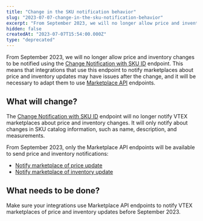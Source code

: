 ```yaml
---
title: "Change in the SKU notification behavior"
slug: "2023-07-07-change-in-the-sku-notification-behavior"
excerpt: "From September 2023, we will no longer allow price and inventory changes to be notified using the Change Notification with SKU ID endpoint."
hidden: false
createdAt: "2023-07-07T15:54:00.000Z"
type: "deprecated"
---
```


From September 2023, we will no longer allow price and inventory changes to be notified using the [Change Notification with SKU ID](https://developers.vtex.com/docs/api-reference/catalog-api#post-/api/catalog_system/pvt/skuseller/changenotification/-skuId-) endpoint. This means that integrations that use this endpoint to notify marketplaces about price and inventory updates may have issues after the change, and it will be necessary to adapt them to use [Marketplace API](https://developers.vtex.com/docs/api-reference/marketplace-apis#post-/notificator/-sellerId-/changenotification/-skuId-/price) endpoints.

## What will change?

The [Change Notification with SKU ID](https://developers.vtex.com/docs/api-reference/catalog-api#post-/api/catalog_system/pvt/skuseller/changenotification/-skuId-) endpoint will no longer notify VTEX marketplaces about price and inventory changes. It will only notify about changes in SKU catalog information, such as name, description, and measurements.

From September 2023, only the Marketplace API endpoints will be available to send price and inventory notifications:

* [Notify marketplace of price update](https://developers.vtex.com/docs/api-reference/marketplace-apis#post-/notificator/-sellerId-/changenotification/-skuId-/price)
* [Notify marketplace of inventory update](https://developers.vtex.com/docs/api-reference/marketplace-apis#post-/notificator/-sellerId-/changenotification/-skuId-/inventory)

## What needs to be done?

Make sure your integrations use Marketplace API endpoints to notify VTEX marketplaces of price and inventory updates before September 2023.